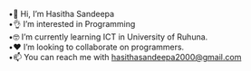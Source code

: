 •🙋 Hi, I’m Hasitha Sandeepa<br>
•👌 I’m interested in Programming<br>
•🤓 I’m currently learning ICT in University of Ruhuna.<br>
•❤️ I’m looking to collaborate on programmers.<br>
•📫 You can reach me with hasithasandeepa2000@gmail.com
